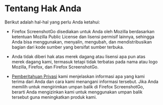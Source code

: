 # Tentang Hak Anda

Berikut adalah hal-hal yang perlu Anda ketahui:

* Firefox ScreenshotGo disediakan untuk Anda oleh Mozilla berdasarkan ketentuan Mozilla Public License dan lisensi permisif lainnya, sehingga Anda bisa menggunakan, menyalin, mengubah, dan mendistribusikan bagian dari kode sumber yang bersifat sumber terbuka. 

* Anda tidak diberi hak atas merek dagang atau lisensi apa pun atas merek dagang kami, termasuk tetapi tidak terbatas pada nama atau logo Mozilla, Firefox, dan Firefox ScreenshotGo. 

* [Pemberitahuan Privasi](https://www.mozilla.org/privacy/screenshot-go/) kami menjelaskan informasi apa yang kami terima dari Anda dan cara kami menangani informasi tersebut.
Jika Anda memilih untuk mengirimkan umpan balik di Firefox ScreenshotGo, berarti Anda mengizinkan kami untuk menggunakan umpan balik tersebut guna meningkatkan produk kami.
